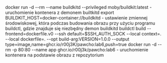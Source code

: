 docker run -d --rm --name buildkitd --privileged moby/buildkit:latest - uruchomienie kontenera z demonem builtkitd
export BUILDKIT_HOST=docker-container://buildkitd - ustawienie zmiennej środowiskowej, która podczas budowania obrazu przy użyciu programu buildctl, gdzie znajduje się niezbędny demon buildkitd
buildctl build --frontend=dockerfile.v0 --ssh default=$SSH_AUTH_SOCK --local context=. --local dockerfile=. --opt build-arg:VERSION=1.0.0 --output type=image,name=ghcr.io/r00j3K/pawcho:lab6,push=true
docker run -d --rm -p 80:80 --name app ghcr.io/r00j3k/pawcho:lab6 - uruchomienie kontenera na podstawie obrazu z repozytorium
